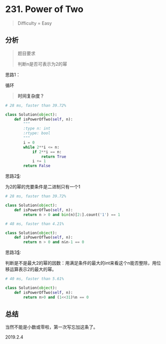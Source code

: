 # 231. Power of Two
> Difficulty = Easy

## 分析

> 题目要求
> 
> 判断n是否可表示为2的幂

思路1：

循环

> **时间复杂度？**

```python
# 28 ms, faster than 39.72%

class Solution(object):
    def isPowerOfTwo(self, n):
        """
        :type n: int
        :rtype: bool
        """
        i = 0
        while 2**i <= n:
        	if 2**i == n:
        		return True
        	i += 1
        return False
```

思路2[$](https://blog.csdn.net/fuxuemingzhu/article/details/51290981):

为2的幂的充要条件是二进制只有一个1

```python
# 28 ms, faster than 39.72%

class Solution(object):
    def isPowerOfTwo(self, n):
        return n > 0 and bin(n)[2:].count('1') == 1

# 48 ms, faster than 4.21%

class Solution(object):
    def isPowerOfTwo(self, n):
        return n > 0 and n&n-1 == 0
```

思路3[$](https://blog.csdn.net/fuxuemingzhu/article/details/51290981):

判断是不是最大2的幂的因数：用满足条件的最大的int来看这个n能否整除，用位移运算表示2的最大的幂。
```python
# 40 ms, faster than 5.61%

class Solution(object):
    def isPowerOfTwo(self, n):
        return n>0 and (1<<31)%n == 0
```

## 总结

当然不能是小数或零啦，第一次写忘加这条了。

2019.2.4